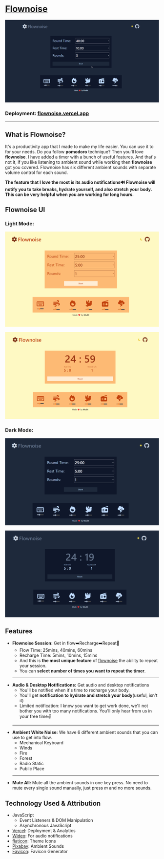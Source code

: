 # [Flownoise](https://flownoise.vercel.app/)
![flownoise-banner](./Assets/Screenshots/Flownoise.gif)

### Deployment: [flownoise.vercel.app](https://flownoise.vercel.app/)
---

## What is Flownoise?
It's a productivity app that I made to make my life easier. You can use it to for your needs. Do you follow **pomodoro** technique? Then you'll love **flownoise**. I have added a timer with a bunch of useful features. And that's not it, if you like listening to ambient sound while working then **flownoise** got you covered. Flownoise has six different ambient sounds with separate volume control for each sound.

**The feature that I love the most is its audio notifications🔊 Flownoise will notify you to take breaks, hydrate yourself, and also stretch your body. This can be very helpful when you are working for long hours.**

## Flownoise UI

### Light Mode:
![flownoise-timer-ui](./Assets/Screenshots/Screenshot%202023-02-08%20013821.png)

![flownoise-ui](./Assets/Screenshots/Screenshot%202023-02-08%20013915.png)


### Dark Mode:
![flownoise-dark-ui](./Assets/Screenshots/Screenshot%202023-02-08%20014129.png)

![flownoise-dark-ui](./Assets/Screenshots/Screenshot%202023-02-08%20014322.png)

## Features
- **Flownoise Session:** Get in flow➡️Recharge➡️Repeat🔁
  - Flow Time: 25mins, 40mins, 60mins
  -  Recharge Time: 5mins, 10mins, 15mins
  - And this is **the most unique feature** of [flownoise](https://flownoise.vercel.app/) the ability to repeat your session.
  - You can **select number of times you want to repeat the timer**.
  ---
- **Audio & Desktop Notifications:** Get audio and desktop notifications
  - You'll be notified when it's time to recharge your body.
  - You'll get **notification to hydrate and stretch your body**(useful, isn't it)
  - Limited notification: I know you want to get work done, we'll not bother you with too many notifications. You'll only hear from us in your free time✌️
  ---
- **Ambient White Noise:** We have 6 different ambient sounds that you can use to get into flow.
  - Mechanical Keyboard
  - Winds
  - Fire
  - Forest
  - Radio Static
  - Public Place
  ---
- **Mute All:** Mute all the ambient sounds in one key press. No need to mute every single sound manually, just press *m* and no more sounds.

## Technology Used & Attribution
- JavaScript
  - Event Listeners & DOM Manipulation
  - Asynchronous JavaScript
- [Vercel](https://vercel.com/): Deployment & Analytics
- [Wideo](https://wideo.co/text-to-speech/): For audio notifications
- [flaticon](https://www.flaticon.com/): Theme Icons
- [Pixabay](http://pixabay.com/music): Ambient Sounds
- [Favicon](favicon.io): Favicon Generator